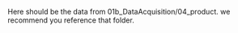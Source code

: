 Here should be the data from 01b_DataAcquisition/04_product. 
we recommend you reference that folder. 